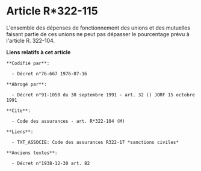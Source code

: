 # Article R*322-115

L'ensemble des dépenses de fonctionnement des unions et des mutuelles faisant partie de ces unions ne peut pas dépasser le
pourcentage prévu à l'article R. 322-104.

**Liens relatifs à cet article**

	**Codifié par**:

	  - Décret n°76-667 1976-07-16

	**Abrogé par**:

	  - Décret n°91-1050 du 30 septembre 1991 - art. 32 () JORF 15 octobre 1991

	**Cite**:

	  - Code des assurances - art. R*322-104 (M)

	**Liens**:

	  - TXT_ASSOCIE: Code des assurances R322-17 *sanctions civiles*

	**Anciens textes**:

	  - Décret n°1938-12-30 art. 82
